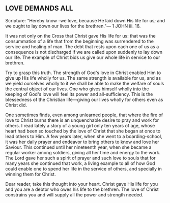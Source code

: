 ## LOVE DEMANDS ALL ##

Scripture: "Hereby know -we love, because He laid down His life for us; and we ought to lay down our lives for the brethren."— 1 JOHN iii. 16.



It was not only on the Cross that Christ gave His life for us: that was the consummation of a life that from the beginning was surrendered to the service and healing of man. The debt that rests upon each one of us as a consequence is not discharged if we are called upon suddenly to lay down our life. The example of Christ bids us give our whole life in service to our brethren.



Try to grasp this truth. The strength of God's love in Christ enabled Him to give up His life wholly for us. The same strength is available for us, and as we yield ourselves wholly to it we shall be able to make the welfare of souls the central object of our lives. One who gives himself wholly into the keeping of God's love will feel its power and all-sufficiency. This is the blessedness of the Christian life—giving our lives wholly for others even as Christ did.



One sometimes finds, even among unlearned people, that where the fire of love to Christ burns there is an unquenchable desire to pray and work for others. I read lately a story of a young girl only ten years of age, whose heart had been so touched by the love of Christ that she began at once to lead others to Him. A few years later, when she went to a boarding-school, it was her daily prayer and endeavor to bring others to know and love her Saviour. This continued until her nineteenth year, when she became a regular worker among soldiers, giving all her time and energy to the work. The Lord gave her such a spirit of prayer and such love to souls that for many years she continued that work, a living example to all of how God could enable one to spend her life in the service of others, and specially in winning them for Christ.



Dear reader, take this thought into your heart. Christ gave His life for you and you are a debtor who owes his life to the brethren. The love of Christ constrains you and will supply all the power and strength needed.

